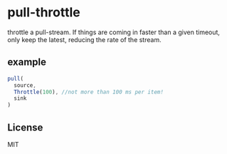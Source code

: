 # pull-throttle

throttle a pull-stream. If things are coming in faster
than a given timeout, only keep the latest, reducing
the rate of the stream.

## example

``` js
pull(
  source,
  Throttle(100), //not more than 100 ms per item!
  sink
)
```

## License

MIT
